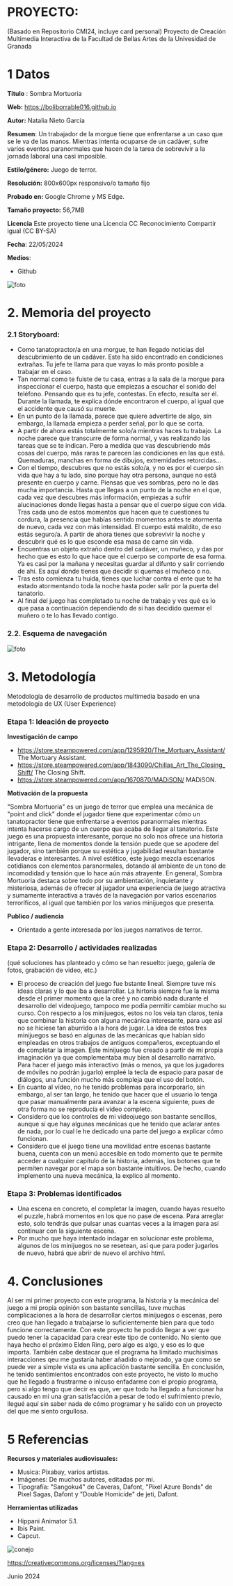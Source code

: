 # PROYECTO: 

(Basado en Repositorio CMI24, incluye card personal)
Proyecto de Creación Multimedia Interactiva de la  Facultad de Bellas Artes de la Univesidad de Granada



# 1 Datos 


**Titulo** : Sombra Mortuoria 

**Web:**   https://boliborrable016.github.io

**Autor:**  Natalia Nieto García

**Resumen**: Un trabajador de la morgue tiene que enfrentarse a un caso que se le va de las manos. Mientras intenta ocuparse de un cadáver, sufre varios eventos paranormales que hacen de la tarea de sobrevivir a la jornada laboral una casi imposible.

**Estilo/género:**  Juego de terror.

**Resolución:** 800x600px responsivo/o tamaño fijo 

**Probado en:**  Google Chrome y MS Edge.

**Tamaño proyecto:** 56,7MB 

**Licencia** Este proyecto tiene una Licencia CC Reconocimiento Compartir igual (CC BY-SA)

**Fecha**: 22/05/2024

**Medios**:

- Github

  
![foto](https://github.com/Boliborrable016/Boliborrable016.github.io/blob/main/export/Sombra%20MOrtuaria%20(1)_Media/19%20sin%20t%C3%ADtulo_20240321111409%20(1).png)



# 2. Memoria del proyecto 


### 2.1 Storyboard: 


- Como tanatopractor/a en una morgue, te han llegado noticias del descubrimiento de un cadáver. Este ha sido encontrado en condiciones extrañas. Tu jefe te llama para que vayas lo más pronto posible a trabajar en el caso. 
- Tan normal como te fuiste de tu casa, entras a la sala de la morgue para inspeccionar el cuerpo, hasta que empiezas a escuchar el sonido del
teléfono. Pensando que es tu jefe, contestas. En efecto, resulta ser él. Durante la llamada, te explica dónde encontraron el cuerpo, al igual que el accidente que causó su muerte.
- En un punto de la llamada, parece que quiere advertirte de algo, sin embargo, la llamada empieza a perder señal, por lo que se corta. 
- A partir de ahora estás totalmemte solo/a mientras haces tu trabajo. La noche parece que transcurre de forma normal, y vas realizando las tareas que se te indican. Pero a medida que vas descubriendo más cosas del cuerpo, más raras te parecen las condiciones en las que está. Quemaduras, manchas en forma de dibujos, extremidades retorcidas... 
- Con el tiempo, descubres que no estás solo/a, y no es por el cuerpo sin vida que hay a tu lado, sino porque hay otra persona, aunque no está presente en cuerpo y carne. Piensas que ves sombras, pero no le das mucha importancia. Hasta que llegas a un punto de la noche en el que, cada vez que descubres más información, empiezas a sufrir alucinaciones donde llegas hasta a pensar que el cuerpo sigue con vida. 
Tras cada uno de estos momentos que hacen que te cuestiones tu cordura, la presencia que habías sentido momentos antes te atormenta de nuevo, cada vez con más intensidad. El cuerpo está maldito, de eso estás seguro/a. A partir de ahora tienes que sobrevivir la noche y descubrir qué es lo que esconde esa masa de carne sin vida.
- Encuentras un objeto extraño dentro del cadáver, un muñeco, y das por hecho que es esto lo que hace que el cuerpo se comporte de esa forma. Ya es casi por la mañana y necesitas guardar al difunto y salir corriendo de ahí. Es aquí donde tienes que decidir si quemas el muñeco o no.
- Tras esto comienza tu huida, tienes que luchar contra el ente que te ha estado atormentando toda la noche hasta poder salir por la puerta del tanatorio. 
- Al final del juego has completado tu noche de trabajo y ves qué es lo que pasa a continuación dependiendo de si has decidido quemar el muñero o te lo has llevado contigo.




### 2.2. Esquema de navegación 



![foto](https://github.com/Boliborrable016/Boliborrable016.github.io/blob/main/diagrama%20sombra%20mortuoria.jpg)





# 3. Metodología


Metodología de desarrollo de productos multimedia basado en una metodología de UX (User Experience)



### Etapa 1: Ideación de proyecto


**Investigación de campo** 


- https://store.steampowered.com/app/1295920/The_Mortuary_Assistant/ The Mortuary Assistant.
- https://store.steampowered.com/app/1843090/Chillas_Art_The_Closing_Shift/ The Closing Shift.
- https://store.steampowered.com/app/1670870/MADiSON/ MADiSON.



**Motivación de la propuesta** 


"Sombra Mortuoria" es un juego de terror que emplea una mecánica de "point and click" donde el jugador tiene que experimentar cómo un tanatopractor tiene que enfrentarse a eventos paranormales mientras intenta hacerse cargo de un cuerpo que acaba de llegar al tanatorio.
Este juego es una propuesta interesante, porque no solo nos ofrece una historia intrigante, llena de momentos donde la tensión puede que se apodere del jugador, sino también porque su estética y jugabilidad resultan bastante llevaderas e interesantes. 
A nivel estético, este juego mezcla escenarios cotidianos con elementos paranormales, dotando al ambiente de un tono de incomodidad y tensión que lo hace aún más atrayente. 
En general, Sombra Mortuoria destaca sobre todo por su ambientación, inquietante y misteriosa, además de ofrecer al jugador una experiencia de juego atractiva y sumamente interactiva a través de la navegación por varios escenarios terroríficos, al igual que también por los varios minijuegos que presenta.




**Publico / audiencia**


- Orientado a gente interesada por los juegos narrativos de terror.





### Etapa 2: Desarrollo / actividades realizadas


(qué soluciones has planteado y cómo se han resuelto: juego, galería de fotos, grabación de video, etc.)

- El proceso de creación del juego fue bstante lineal. Siempre tuve mis ideas claras y lo que iba a desarrollar. La hirtoria siempre fue la misma desde el primer momento que la creé y no cambió nada durante el desarrollo del videojuego, tampoco me podía permitir cambiar mucho su curso. Con respecto a los minijuegos, estos no los veia tan claros, tenia que combinar la historia con alguna mecánica interesante, para uqe así no se hiciese tan aburrido a la hora de jugar. La idea de estos tres minijuegos se basó en algunas de las mecánicas que habían sido empleadas en otros trabajos de antiguos compañeros, exceptuando el de completar la imagen. Este minijuego fue creado a partir de mi propia imaginación ya que complementaba muy bien al desarrollo narrativo.
  Para hacer el juego más interactivo (más o menos, ya que los jugadores de móviles no podrán jugarlo) empleé la tecla de espacio para pasar de diálogos, una función mucho más compleja que el uso del botón. 
- En cuanto al vídeo, no he tenido problemas para incorporarlo, sin embargo, al ser tan largo, he tenido que hacer que el usuario lo tenga que pasar manualmente para avanzar a la escena siguiente, pues de otra forma no se reproducía el vídeo completo.
- Considero que los controles de mi videojuego son bastante sencillos, aunque sí que hay algunas mecánicas que he tenido que aclarar antes de nada, por lo cual le he dedicado una parte del juego a explicar cómo funcionan.
- Considero que el juego tiene una movilidad entre escenas bastante buena, cuenta con un menú accesible en todo momento que te permite acceder a cualquier capítulo de la historia, además, los botones que te permiten navegar por el mapa son bastante intuitivos. De hecho, cuando implemento una nueva mecánica, la explico al momento.




### Etapa 3: Problemas identificados


- Una escena en concreto, el completar la imagen, cuando hayas resuelto el puzzle, habrá momentos en los que no pase de escena. Para arreglar esto, solo tendrás que pulsar unas cuantas veces a la imagen para así continuar con la siguiente escena.
- Por mucho que haya intentado indagar en solucionar este problema, algunos de los minijuegos no se resetean, así que para poder jugarlos de nuevo, habrá que abrir de nuevo el archivo html.



# 4. Conclusiones 


Al ser mi primer proyecto con este programa, la historia y la mecánica del juego a mi propia opinión son bastante sencillas, tuve muchas complicaciones a la hora de desarrollar ciertos minijuegos o escenas, pero creo que han llegado a trabajarse lo suficientemente bien para que todo funcione correctamente. Con este proyecto he podido llegar a ver que puedo tener la capacidad para crear este tipo de contenido. No siento que haya hecho el próximo Elden Ring, pero algo es algo, y eso es lo que importa. También cabe destacar que el programa ha limitado muchisímas interacciones qeu me gustaría haber añadido o mejorado, ya que como se puede ver a simple vista es una aplicación bastante sencilla. En conclusión, he tenido sentimientos encontrados con este proyecto, he visto lo mucho que he llegado a frustrarme o inlcuso enfadarme con el propio programa, pero si algo tengo que decir es que, ver que todo ha llegado a funcionar ha causado en mi una gran satisfacción a pesar de todo el sufrimiento previo, llegué aquí sin saber nada de cómo programar y he salido con un proyecto del que me siento orgullosa. 





# 5 Referencias 


**Recursos y materiales audiovisuales:**

* Musica:  Pixabay, varios artistas.
* Imágenes: De muchos autores, editadas por mi.
* Tipografía: "Sangoku4" de Caveras, Dafont, "Pixel Azure Bonds" de Pixel Sagas, Dafont y "Double Homicide" de jeti, Dafont.

**Herramientas utilizadas**

- Hippani Animator 5.1.
- Ibis Paint.
- Capcut.




![conejo](https://github.com/Boliborrable016/Boliborrable016.github.io/blob/main/26%20sin%20ti%CC%81tulo_20240505204931.png)


https://creativecommons.org/licenses/?lang=es

Junio 2024
